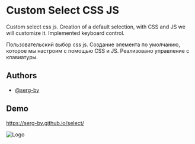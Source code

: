 # Custom Select CSS JS

Custom select css js. 
Creation of a default selection, with CSS and JS we will customize it. Implemented keyboard control.

Пользовательский выбор css js.
Создание элемента по умолчанию, которое мы настроим с помощью CSS и JS. Реализовано управление с клавиатуры.

## Authors

- [@serg-by](https://github.com/serg-by)


## Demo

https://serg-by.github.io/select/

![Logo](https://i.postimg.cc/mrPrqJcc/2021-10-30-193824.jpg)
